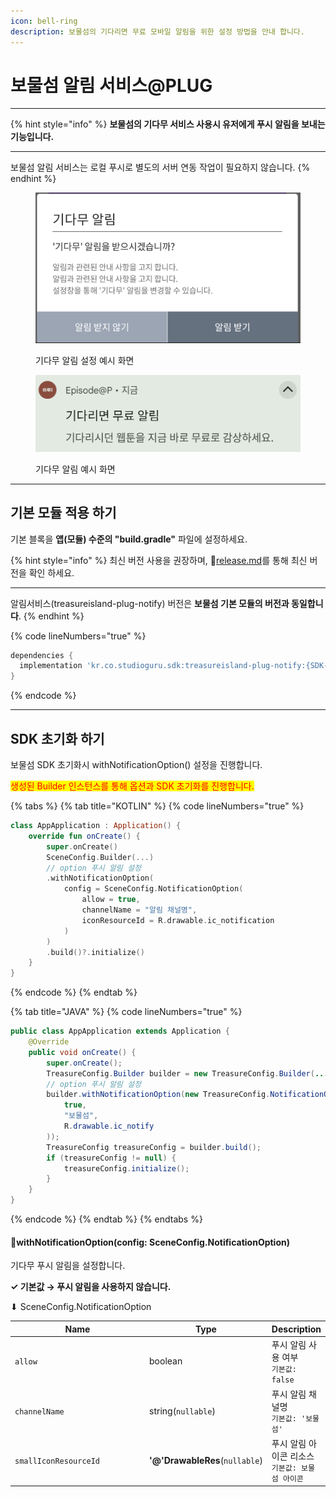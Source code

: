 ```yaml
---
icon: bell-ring
description: 보물섬의 기다리면 무료 모바일 알림을 위한 설정 방법을 안내 합니다.
---
```


# 보물섬 알림 서비스@PLUG

***

{% hint style="info" %}
**보물섬의 기다무 서비스 사용시 유저에게 푸시 알림을 보내는 기능입니다.**

***

보물섬 알림 서비스는 로컬 푸시로 별도의 서버 연동 작업이 필요하지 않습니다.
{% endhint %}

<figure><img src="../../.gitbook/assets/push_setting.png" alt=""><figcaption><p>기다무 알림 설정 예시 화면</p></figcaption></figure>

<figure><img src="../../.gitbook/assets/push_notification.png" alt=""><figcaption><p>기다무 알림 예시 화면</p></figcaption></figure>

***

## 기본 모듈 적용 하기

기본 블록을 **앱(모듈) 수준의 "build.gradle"** 파일에 설정하세요.

{% hint style="info" %}
최신 버전 사용을 권장하며, :link:[release.md](../release.md "mention")를 통해 최신 버전을 확인 하세요.

***

알림서비스(treasureisland-plug-notify) 버전은 **보물섬 기본 모듈의 버전과 동일합니다**.
{% endhint %}

{% code lineNumbers="true" %}
```gradle
dependencies {
  implementation 'kr.co.studioguru.sdk:treasureisland-plug-notify:{SDK-VERSION}'
}
```
{% endcode %}

***

## SDK 초기화 하기

보물섬 SDK 초기화시 withNotificationOption() 설정을 진행합니다.

<mark style="color:red;">생성된 Builder 인스턴스를 통해 옵션과 SDK 초기화를 진행합니다.</mark>

{% tabs %}
{% tab title="KOTLIN" %}
{% code lineNumbers="true" %}
```kotlin
class AppApplication : Application() {
    override fun onCreate() {
        super.onCreate()
        SceneConfig.Builder(...)
        // option 푸시 알림 설정
        .withNotificationOption(
            config = SceneConfig.NotificationOption(
                allow = true,
                channelName = "알림 채널명",
                iconResourceId = R.drawable.ic_notification
            )
        )
        .build()?.initialize()
    }
}
```
{% endcode %}
{% endtab %}

{% tab title="JAVA" %}
{% code lineNumbers="true" %}
```java
public class AppApplication extends Application {
    @Override
    public void onCreate() {
        super.onCreate();
        TreasureConfig.Builder builder = new TreasureConfig.Builder(...);
        // option 푸시 알림 설정
        builder.withNotificationOption(new TreasureConfig.NotificationOption(
            true,
            "보물섬",
            R.drawable.ic_notify
        ));
        TreasureConfig treasureConfig = builder.build();
        if (treasureConfig != null) {
            treasureConfig.initialize();
        }
    }
}
```
{% endcode %}
{% endtab %}
{% endtabs %}

#### 🎈withNotificationOption(config: SceneConfig.NotificationOption)

기다무 푸시 알림을 설정합니다.

**✓ 기본값 → 푸시 알림을 사용하지 않습니다.**

⬇ SceneConfig.NotificationOption

<table><thead><tr><th width="242">Name</th><th>Type</th><th>Description</th></tr></thead><tbody><tr><td><code>allow</code></td><td>boolean</td><td>푸시 알림 사용 여부<br><code>기본값: false</code></td></tr><tr><td><code>channelName</code></td><td>string(<code>nullable</code>)</td><td>푸시 알림 채널명<br><code>기본값: '보물섬'</code></td></tr><tr><td><code>smallIconResourceId</code></td><td><strong>'@'DrawableRes</strong>(<code>nullable</code>)</td><td>푸시 알림 아이콘 리소스<br><code>기본값: 보물섬 아이콘</code></td></tr></tbody></table>

